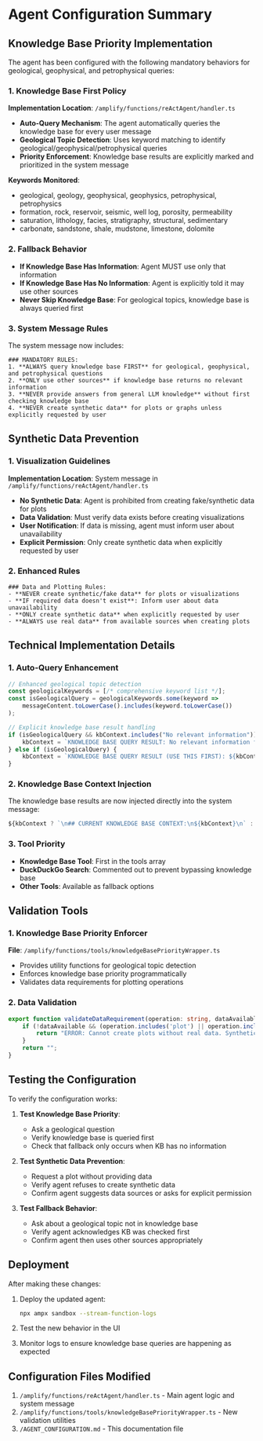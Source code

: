 # Agent Configuration Summary

## Knowledge Base Priority Implementation

The agent has been configured with the following mandatory behaviors for geological, geophysical, and petrophysical queries:

### 1. Knowledge Base First Policy

**Implementation Location**: `/amplify/functions/reActAgent/handler.ts`

- **Auto-Query Mechanism**: The agent automatically queries the knowledge base for every user message
- **Geological Topic Detection**: Uses keyword matching to identify geological/geophysical/petrophysical queries
- **Priority Enforcement**: Knowledge base results are explicitly marked and prioritized in the system message

**Keywords Monitored**:
- geological, geology, geophysical, geophysics, petrophysical, petrophysics
- formation, rock, reservoir, seismic, well log, porosity, permeability
- saturation, lithology, facies, stratigraphy, structural, sedimentary
- carbonate, sandstone, shale, mudstone, limestone, dolomite

### 2. Fallback Behavior

- **If Knowledge Base Has Information**: Agent MUST use only that information
- **If Knowledge Base Has No Information**: Agent is explicitly told it may use other sources
- **Never Skip Knowledge Base**: For geological topics, knowledge base is always queried first

### 3. System Message Rules

The system message now includes:

```
### MANDATORY RULES:
1. **ALWAYS query knowledge base FIRST** for geological, geophysical, and petrophysical questions
2. **ONLY use other sources** if knowledge base returns no relevant information
3. **NEVER provide answers from general LLM knowledge** without first checking knowledge base
4. **NEVER create synthetic data** for plots or graphs unless explicitly requested by user
```

## Synthetic Data Prevention

### 1. Visualization Guidelines

**Implementation Location**: System message in `/amplify/functions/reActAgent/handler.ts`

- **No Synthetic Data**: Agent is prohibited from creating fake/synthetic data for plots
- **Data Validation**: Must verify data exists before creating visualizations
- **User Notification**: If data is missing, agent must inform user about unavailability
- **Explicit Permission**: Only create synthetic data when explicitly requested by user

### 2. Enhanced Rules

```
### Data and Plotting Rules:
- **NEVER create synthetic/fake data** for plots or visualizations
- **IF required data doesn't exist**: Inform user about data unavailability
- **ONLY create synthetic data** when explicitly requested by user
- **ALWAYS use real data** from available sources when creating plots
```

## Technical Implementation Details

### 1. Auto-Query Enhancement

```typescript
// Enhanced geological topic detection
const geologicalKeywords = [/* comprehensive keyword list */];
const isGeologicalQuery = geologicalKeywords.some(keyword => 
    messageContent.toLowerCase().includes(keyword.toLowerCase())
);

// Explicit knowledge base result handling
if (isGeologicalQuery && kbContext.includes("No relevant information")) {
    kbContext = `KNOWLEDGE BASE QUERY RESULT: No relevant information found for geological/geophysical/petrophysical query: "${messageContent}". You may now use other sources as fallback.`;
} else if (isGeologicalQuery) {
    kbContext = `KNOWLEDGE BASE QUERY RESULT (USE THIS FIRST): ${kbContext}`;
}
```

### 2. Knowledge Base Context Injection

The knowledge base results are now injected directly into the system message:

```typescript
${kbContext ? `\n## CURRENT KNOWLEDGE BASE CONTEXT:\n${kbContext}\n` : ''}
```

### 3. Tool Priority

- **Knowledge Base Tool**: First in the tools array
- **DuckDuckGo Search**: Commented out to prevent bypassing knowledge base
- **Other Tools**: Available as fallback options

## Validation Tools

### 1. Knowledge Base Priority Enforcer

**File**: `/amplify/functions/tools/knowledgeBasePriorityWrapper.ts`

- Provides utility functions for geological topic detection
- Enforces knowledge base priority programmatically
- Validates data requirements for plotting operations

### 2. Data Validation

```typescript
export function validateDataRequirement(operation: string, dataAvailable: boolean): string {
    if (!dataAvailable && (operation.includes('plot') || operation.includes('graph') || operation.includes('chart'))) {
        return "ERROR: Cannot create plots without real data. Synthetic data creation is prohibited unless explicitly requested by user.";
    }
    return "";
}
```

## Testing the Configuration

To verify the configuration works:

1. **Test Knowledge Base Priority**:
   - Ask a geological question
   - Verify knowledge base is queried first
   - Check that fallback only occurs when KB has no information

2. **Test Synthetic Data Prevention**:
   - Request a plot without providing data
   - Verify agent refuses to create synthetic data
   - Confirm agent suggests data sources or asks for explicit permission

3. **Test Fallback Behavior**:
   - Ask about a geological topic not in knowledge base
   - Verify agent acknowledges KB was checked first
   - Confirm agent then uses other sources appropriately

## Deployment

After making these changes:

1. Deploy the updated agent:
   ```bash
   npx ampx sandbox --stream-function-logs
   ```

2. Test the new behavior in the UI
3. Monitor logs to ensure knowledge base queries are happening as expected

## Configuration Files Modified

1. `/amplify/functions/reActAgent/handler.ts` - Main agent logic and system message
2. `/amplify/functions/tools/knowledgeBasePriorityWrapper.ts` - New validation utilities
3. `/AGENT_CONFIGURATION.md` - This documentation file
